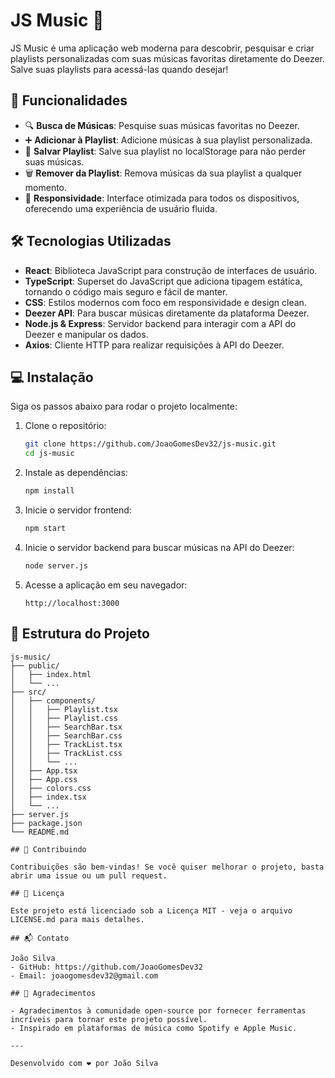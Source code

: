 # JS Music 🎵

JS Music é uma aplicação web moderna para descobrir, pesquisar e criar playlists personalizadas com suas músicas favoritas diretamente do Deezer. Salve suas playlists para acessá-las quando desejar!

## 🚀 Funcionalidades

- 🔍 **Busca de Músicas**: Pesquise suas músicas favoritas no Deezer.
- ➕ **Adicionar à Playlist**: Adicione músicas à sua playlist personalizada.
- 💾 **Salvar Playlist**: Salve sua playlist no localStorage para não perder suas músicas.
- 🗑️ **Remover da Playlist**: Remova músicas da sua playlist a qualquer momento.
- 📱 **Responsividade**: Interface otimizada para todos os dispositivos, oferecendo uma experiência de usuário fluida.

## 🛠️ Tecnologias Utilizadas

- **React**: Biblioteca JavaScript para construção de interfaces de usuário.
- **TypeScript**: Superset do JavaScript que adiciona tipagem estática, tornando o código mais seguro e fácil de manter.
- **CSS**: Estilos modernos com foco em responsividade e design clean.
- **Deezer API**: Para buscar músicas diretamente da plataforma Deezer.
- **Node.js & Express**: Servidor backend para interagir com a API do Deezer e manipular os dados.
- **Axios**: Cliente HTTP para realizar requisições à API do Deezer.

## 💻 Instalação

Siga os passos abaixo para rodar o projeto localmente:

1. Clone o repositório:
    ```bash
    git clone https://github.com/JoaoGomesDev32/js-music.git
    cd js-music
    ```

2. Instale as dependências:
    ```bash
    npm install
    ```

3. Inicie o servidor frontend:
    ```bash
    npm start
    ```

4. Inicie o servidor backend para buscar músicas na API do Deezer:
    ```bash
    node server.js
    ```

5. Acesse a aplicação em seu navegador:
    ```
    http://localhost:3000
    ```

## 📂 Estrutura do Projeto

```plaintext
js-music/
├── public/
│   ├── index.html
│   └── ...
├── src/
│   ├── components/
│   │   ├── Playlist.tsx
│   │   ├── Playlist.css
│   │   ├── SearchBar.tsx
│   │   ├── SearchBar.css
│   │   ├── TrackList.tsx
│   │   ├── TrackList.css
│   │   └── ...
│   ├── App.tsx
│   ├── App.css
│   ├── colors.css
│   ├── index.tsx
│   └── ...
├── server.js
├── package.json
└── README.md

## 🤝 Contribuindo

Contribuições são bem-vindas! Se você quiser melhorar o projeto, basta abrir uma issue ou um pull request.

## 📄 Licença

Este projeto está licenciado sob a Licença MIT - veja o arquivo LICENSE.md para mais detalhes.

## 📬 Contato

João Silva
- GitHub: https://github.com/JoaoGomesDev32
- Email: joaogomesdev32@gmail.com

## 👏 Agradecimentos

- Agradecimentos à comunidade open-source por fornecer ferramentas incríveis para tornar este projeto possível.
- Inspirado em plataformas de música como Spotify e Apple Music.

---

Desenvolvido com ❤️ por João Silva

